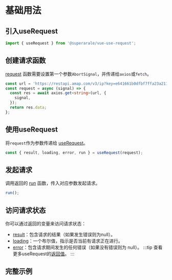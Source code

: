 # 基础用法
## 引入useRequest
```ts
import { useRequest } from '@superarale/vue-use-request';
```

## 创建请求函数
[request](../api#request) 函数需要设置第一个参数`AbortSignal`，并传递给`axios`或`fetch`。
```ts
const url = 'https://restapi.amap.com/v3/ip?key=e641661b0dfbf7ffa23a2110d44f38de&city=110000';
const request = async (signal) => {
  const res = await axios.get<string>(url, {
    signal,
  });
  return res.data;
};
```

## 使用useRequest
将`request`作为参数传递给 [useRequest](../api)。
```ts
const { result, loading, error, run } = useRequest(request);
```

## 发起请求
调用返回的 [run](../api#run) 函数，传入对应参数发起请求。
```ts
run();
```

## 访问请求状态
你可以通过返回的变量来访问请求状态：
- [result](../api#result)：包含请求的结果（如果发生错误则为null）。
- [loading](../api#loading)：一个布尔值，指示是否当前有请求正在进行。
- [error](../api#error)：包含请求期间发生的任何错误（如果没有错误则为 null）。
:::tip
查看更多useRequest的[返回值](../api#return-values)。
:::

## 完整示例
<demo src="../components/basic.vue"></demo>
